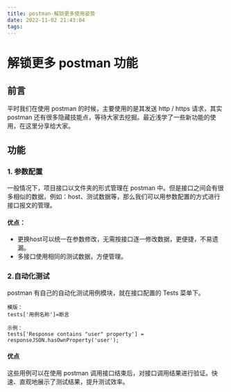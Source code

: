 ```yaml
---
title: postman-解锁更多使用姿势
date: 2022-11-02 21:43:04
tags:
---
```



# 解锁更多 postman 功能  

## 前言  
平时我们在使用 postman 的时候，主要使用的是其发送 http / https 请求，其实 postman 还有很多隐藏技能点，等待大家去挖掘。最近浅学了一些新功能的使用，在这里分享给大家。

## 功能
### 1. 参数配置  
一般情况下，项目接口以文件夹的形式管理在 postman 中。但是接口之间会有很多相似的数据，例如：host、测试数据等，那么我们可以用参数配置的方式进行接口报文的管理。  
#### 优点：
* 更换host可以统一在参数修改，无需按接口逐一修改数据，更便捷，不易遗漏。
* 多接口使用相同的测试数据，方便管理。


### 2.自动化测试  
postman 有自己的自动化测试用例模块，就在接口配置的 Tests 菜单下。
```
模版：
tests['用例名称']=断言

示例：
tests['Response contains "user" property'] = responseJSON.hasOwnProperty('user');
```
#### 优点   
这些用例可以在使用 postman 调用接口结束后，对接口调用结果进行验证。快速、直观地展示了测试结果，提升测试效率。